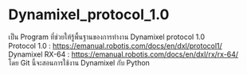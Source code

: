 # Dynamixel_protocol_1.0
เป็น Program ที่ช่วยให้รู้พื้นฐานของการทำงาน Dynamixel protocol 1.0 <br>
Protocol 1.0 : https://emanual.robotis.com/docs/en/dxl/protocol1/<br>
Dynamixel RX-64 : https://emanual.robotis.com/docs/en/dxl/rx/rx-64/<br>
โดย Git นี้จะสอนการใช้งาน Dynamixel กับ Python<br>
